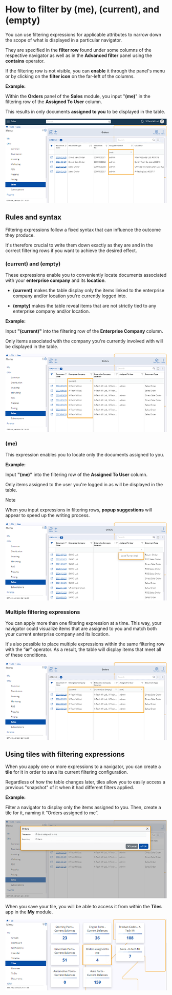# How to filter by (me), (current), and (empty)
 
You can use filtering expressions for applicable attributes to narrow down the scope of what is displayed in a particular navigator.
 
They are specified in the **filter row** found under some columns of the respective navigator as well as in the **Advanced filter** panel using the **contains** operator.
 
If the filtering row is not visible, you can **enable** it through the panel's menu or by clicking on the **filter icon** on the far-left of the columns.

**Example:**

Within the **Orders** panel of the **Sales** module, you input "**(me)**" in the filtering row of the **Assigned To User** column.

This results in only documents **assigned to you** to be displayed in the table.
 
![picture](pictures/filtering_expression_(me)_29_03.png)
 
## Rules and syntax
 
Filtering expressions follow a fixed syntax that can influence the outcome they produce.

It's therefore crucial to write them down exactly as they are and in the correct filtering rows if you want to achieve the desired effect.
 
### (current) and (empty)

These expressions enable you to conveniently locate documents associated with your **enterprise company** and its **location**.

* **(current)** makes the table display only the items linked to the enterprise company and/or location you're currently logged into.

* **(empty)** makes the table reveal items that are not strictly tied to any enterprise company and/or location.

**Example:**

Input **"(current)"** into the filtering row of the **Enterprise Company** column. 

Only items associated with the company you're currently involved with will be displayed in the table.
 
![picture](pictures/filtering_expression_(current)_29_03.png)

### (me)

This expression enables you to locate only the documents assigned to you.

**Example:**

Input **"(me)"** into the filtering row of the **Assigned To User** column. 

Only items assigned to the user you're logged in as will be displayed in the table.
 
> [!NOTE]
> 
> When you input expressions in filtering rows, **popup suggestions** will appear to speed up the writing process.

![picture](pictures/filtering_expression_popup_29_03.png)

### Multiple filtering expressions

You can apply more than one filtering expression at a time. This way, your navigator could visualize items that are assigned to you and match both your current enterprise company and its location. 

It's also possible to place multiple expressions within the same filtering row with the “**or**” operator. As a result, the table will display items that meet all of these conditions.

![picture](pictures/filtering_expression_combination_29_03.png)

## Using tiles with filtering expressions

When you apply one or more expressions to a navigator, you can create a **tile** for it in order to save its current filtering configuration.

Regardless of how the table changes later, tiles allow you to easily access a previous "snapshot" of it when it had different filters applied.

**Example:**

Filter a navigator to display only the items assigned to you. Then, create a tile for it, naming it “Orders assigned to me”.
 
![picture](pictures/filtering_expression_tile_name_29_03.png)
 
When you save your tile, you will be able to access it from within the **Tiles** app in the **My** module.
 
![picture](pictures/filtering_expression_tile_29_03.png)
